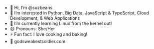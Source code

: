 - 👋 Hi, I’m @suzbeans
- 👀 I’m interested in Python, Big Data, JavaScript & TypeScript, Cloud Development, & Web Applications
- 🌱 I’m currently learning Linux from the kernel out!
- 😄 Pronouns: She/Her
- ⚡ Fun fact: I love cooking and baking!
- 🔗 godsweakestsoldier.com
